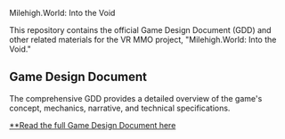 Milehigh.World: Into the Void

This repository contains the official Game Design Document (GDD) and other related materials for the VR MMO project, "Milehigh.World: Into the Void."

## Game Design Document

The comprehensive GDD provides a detailed overview of the game's concept, mechanics, narrative, and technical specifications.

[**Read the full Game Design Document here](./docs/GDD.md)
